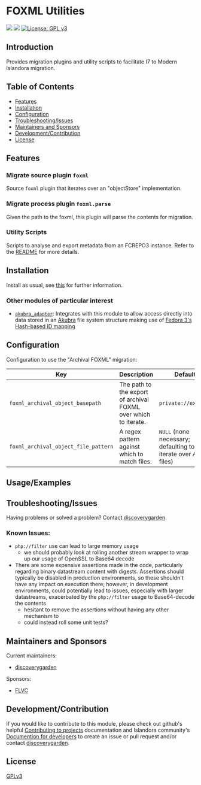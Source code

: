 # FOXML Utilities

![](https://github.com/discoverygarden/foxml/actions/workflows/auto_lint.yml/badge.svg)
![](https://github.com/discoverygarden/foxml/actions/workflows/auto-semver.yml/badge.svg)
[![License: GPL v3](https://img.shields.io/badge/License-GPLv3-blue.svg)](https://www.gnu.org/licenses/gpl-3.0)

## Introduction

Provides migration plugins and utility scripts to facilitate I7 to Modern Islandora migration.

## Table of Contents

* [Features](#features)
* [Installation](#installation)
* [Configuration](#configuration)
* [Troubleshooting/Issues](#troubleshootingissues)
* [Maintainers and Sponsors](#maintainers-and-sponsors)
* [Development/Contribution](#developmentcontribution)
* [License](#license)

## Features

### Migrate source plugin `foxml`

Source `foxml` plugin that iterates over an "objectStore" implementation.

### Migrate process plugin `foxml.parse`

Given the path to the foxml, this plugin will parse the contents for migration.

### Utility Scripts

Scripts to analyse and export metadata from an FCREPO3 instance. Refer to the [README](https://github.com/discoverygarden/foxml/blob/main/scripts/README.md) for more details.

## Installation

Install as usual, see
[this](https://drupal.org/documentation/install/modules-themes/modules-8) for
further information.

### Other modules of particular interest

* [`akubra_adapter`](https://github.com/discoverygarden/akubra_adapter/): Integrates with this module to allow access directly into data stored in an [Akubra](https://wiki.lyrasis.org/display/AKUBRA) file system structure making use of [Fedora 3's Hash-based ID mapping](https://github.com/fcrepo3/fcrepo/blob/37df51b9b857fd12c6ab8269820d406c3c4ad774/fcrepo-server/src/main/java/org/fcrepo/server/storage/lowlevel/akubra/HashPathIdMapper.java#L17-L68)

## Configuration

Configuration to use the
"Archival FOXML" migration:

|Key|Description|Default|
|---|---|---|
|`foxml_archival_object_basepath`|The path to the export of archival FOXML over which to iterate.|`private://exports`|
|`foxml_archival_object_file_pattern`|A regex pattern against which to match files.|`NULL` (none necessary; defaulting to iterate over _ALL_ files)|

## Usage/Examples

## Troubleshooting/Issues

Having problems or solved a problem? Contact
[discoverygarden](http://support.discoverygarden.ca).

### Known Issues:
* `php://filter` use can lead to large memory usage
  * we should probably look at rolling another stream wrapper to wrap up our
    usage of OpenSSL to Base64 decode
* There are some expensive assertions made in the code,
  particularly regarding binary datastream content with digests. Assertions should
  typically be disabled in production environments, so these shouldn't have any
  impact on execution there; however, in development environments, could
  potentially lead to issues, especially with larger datastreams, exacerbated by
  the `php://filter` usage to Base64-decode the contents
  * hesitant to remove the assertions without having any other mechanism to
  * could instead roll some unit tests?

## Maintainers and Sponsors

Current maintainers:

* [discoverygarden](http://www.discoverygarden.ca)

Sponsors:

* [FLVC](https://www.flvc.org)

## Development/Contribution

If you would like to contribute to this module, please check out github's helpful
[Contributing to projects](https://docs.github.com/en/get-started/quickstart/contributing-to-projects) documentation and Islandora community's [Documention for developers](https://islandora.github.io/documentation/contributing/CONTRIBUTING/#github-issues) to create an issue or pull request and/or
contact [discoverygarden](http://support.discoverygarden.ca).

## License

[GPLv3](http://www.gnu.org/licenses/gpl-3.0.txt)

